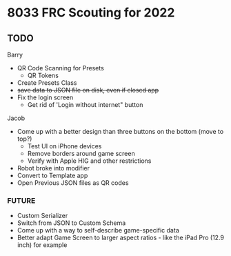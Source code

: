 # 8033 FRC Scouting for 2022

## TODO
Barry
- QR Code Scanning for Presets
   - QR Tokens
- Create Presets Class
- ~~save data to JSON file on disk, even if closed app~~
- Fix the login screen
   - Get rid of 'Login without internet" button

Jacob
- Come up with a better design than three buttons on the bottom (move to top?)
   - Test UI on iPhone devices
   - Remove borders around game screen
   - Verify with Apple HIG and other restrictions
- Robot broke into modifier
- Convert to Template app
- Open Previous JSON files as QR codes

### FUTURE
- Custom Serializer
- Switch from JSON to Custom Schema
- Come up with a way to self-describe game-specific data
- Better adapt Game Screen to larger aspect ratios - like the iPad Pro (12.9 inch) for example
